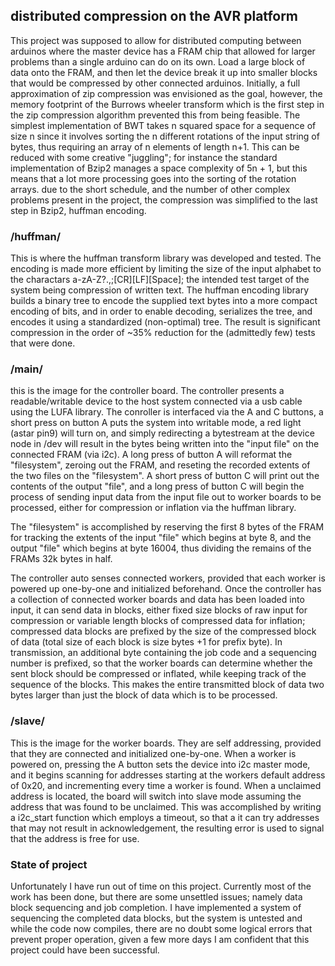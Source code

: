 ## distributed compression on the AVR platform

This project was supposed to allow for distributed computing between arduinos where the master device has a FRAM chip that allowed for larger problems than a single arduino can do on its own. Load a large block of data onto the FRAM, and then let the device break it up into smaller blocks that would be compressed by other connected arduinos. Initially, a full approximation of zip compression was envisioned as the goal, however, the memory footprint of the Burrows wheeler transform which is the first step in the zip compression algorithm prevented this from being feasible. The simplest implementation of BWT takes n squared space for a sequence of size n since it involves sorting the n different rotations of the input string of bytes, thus requiring an array of n elements of length n+1. This can be reduced with some creative "juggling"; for instance the standard implementation of Bzip2 manages a space complexity of 5n + 1, but this means that a lot more processing goes into the sorting of the rotation arrays. due to the short schedule, and the number of other complex problems present in the project, the compression was simplified to the last step in Bzip2, huffman encoding.


### /huffman/
This is where the huffman transform library was developed and tested. The encoding is made more efficient by limiting the size of the input alphabet to the charactars a-zA-Z?.,;[CR][LF][Space]; the intended test target of the system being compression of written text. The huffman encoding library builds a binary tree to encode the supplied text bytes into a more compact encoding of bits, and in order to enable decoding, serializes the tree, and encodes it using a standardized (non-optimal) tree. The result is significant compression in the order of ~35% reduction for the (admittedly few) tests that were done.

### /main/
this is the image for the controller board. The controller presents a readable/writable device to the host system connected via a usb cable using the LUFA library. The conroller is interfaced via the A and C buttons, a short press on button A puts the system into writable mode, a red light (astar pin9) will turn on, and simply redirecting a bytestream at the device node in /dev will result in the bytes being written into the "input file" on the connected FRAM (via i2c). A long press of button A will reformat the "filesystem", zeroing out the FRAM, and reseting the recorded extents of the two files on the "filesystem". A short press of button C will print out the contents of the output "file", and a long press of button C will begin the process of sending input data from the input file out to worker boards to be processed, either for compression or inflation via the huffman library.

The "filesystem" is accomplished by reserving the first 8 bytes of the FRAM for tracking the extents of the input "file" which begins at byte 8, and the output "file" which begins at byte 16004, thus dividing the remains of the FRAMs 32k bytes in half.

The controller auto senses connected workers, provided that each worker is powered up one-by-one and initialized beforehand. Once the controller has a collection of connected worker boards and data has been loaded into input, it can send data in blocks, either fixed size blocks of raw input for compression or variable length blocks of compressed data for inflation; compressed data blocks are prefixed by the size of the compressed block of data (total size of each block is size bytes +1 for prefix byte). In transmission, an additional byte containing the job code and a sequencing number is prefixed, so that the worker boards can determine whether the sent block should be compressed or inflated, while keeping track of the sequence of the blocks. This makes the entire transmitted block of data two bytes larger than just the block of data which is to be processed.

### /slave/
This is the image for the worker boards. They are self addressing, provided that they are connected and initialized one-by-one. When a  worker is powered on, pressing the A button sets the device into i2c master mode, and it begins scanning for addresses starting at the workers default address of 0x20, and incrementing every time a worker is found. When a unclaimed address is located, the board will switch into slave mode assuming the address that was found to be unclaimed. This was accomplished by writing a i2c_start function which employs a timeout, so that a it can try addresses that may not result in acknowledgement, the resulting error is used to signal that the address is free for use.

### State of project
Unfortunately I have run out of time on this project. Currently most of the work has been done, but there are some unsettled issues; namely data block sequencing and job completion. I have implemented a system of sequencing the completed data blocks, but the system is untested and while the code now compiles, there are no doubt some logical errors that prevent proper operation, given a few more days I am confident that this project could have been successful.
